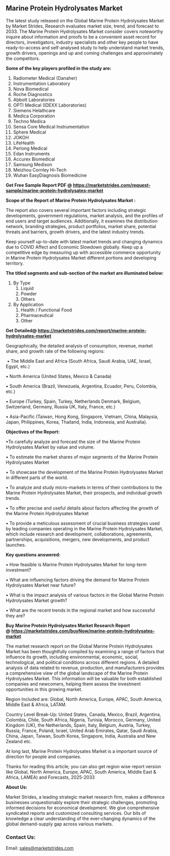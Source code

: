 <h2><strong>Marine Protein Hydrolysates Market</strong></h2>
<p>The latest study released on the Global Marine Protein Hydrolysates Market by Market Strides, Research evaluates market size, trend, and forecast to 2033. The Marine Protein Hydrolysates Market consider covers noteworthy inquire about information and proofs to be a convenient asset record for directors, investigators, industry specialists and other key people to have ready-to-access and self-analysed study to help understand market trends, growth drivers, openings and up and coming challenges and approximately the competitors.</p>
<p><strong> Some of the key players profiled in the study are: </strong></p>
<ol>
<li>Radiometer Medical (Danaher)</li>
<li>Instrumentation Laboratory</li>
<li>Nova Biomedical</li>
<li>Roche Diagnostics</li>
<li>Abbott Laboratories</li>
<li>OPTI Medical (IDEXX Laboratories)</li>
<li>Siemens Helathcare</li>
<li>Medica Corporation</li>
<li>Techno Medica</li>
<li>Sensa Core Medical Instrumentation</li>
<li>Sphere Medical</li>
<li>JOKOH</li>
<li>LifeHealth</li>
<li>Perlong Medical</li>
<li>Edan Instruments</li>
<li>Accurex Biomedical</li>
<li>Samsung Medison</li>
<li>Meizhou Cornley Hi-Tech</li>
<li>Wuhan EasyDiagnosis Biomedicine</li>
</ol>
<p><strong>Get Free Sample Report PDF @ <a href="https://marketstrides.com/request-sample/marine-protein-hydrolysates-market">https://marketstrides.com/request-sample/marine-protein-hydrolysates-market</a></strong></p>
<p><strong> Scope of the Report of Marine Protein Hydrolysates Market : </strong></p>
<p>The report also covers several important factors including strategic developments, government regulations, market analysis, and the profiles of end users and target audiences. Additionally, it examines the distribution network, branding strategies, product portfolios, market share, potential threats and barriers, growth drivers, and the latest industry trends.</p>
<p>Keep yourself up-to-date with latest market trends and changing dynamics due to COVID Affect and Economic Slowdown globally. Keep up a competitive edge by measuring up with accessible commerce opportunity in Marine Protein Hydrolysates Market different portions and developing territory.</p>
<p><strong> The titled segments and sub-section of the market are illuminated below: </strong></p>
<ol>
<li>By Type
<ol>
<li>Liquid</li>
<li>Powder</li>
<li>Others</li>
</ol>
</li>
<li>By Application
<ol>
<li>Health / Functional Food</li>
<li>Pharmaceutical</li>
<li>Other</li>
</ol>
</li>
</ol>
<p><strong>Get Detailed@ <a href="https://marketstrides.com/report/marine-protein-hydrolysates-market">https://marketstrides.com/report/marine-protein-hydrolysates-market</a></strong></p>
<p>Geographically, the detailed analysis of consumption, revenue, market share, and growth rate of the following regions:</p>
<p> • The Middle East and Africa (South Africa, Saudi Arabia, UAE, Israel, Egypt, etc.)</p>
<p>• North America (United States, Mexico &amp; Canada)</p>
<p>• South America (Brazil, Venezuela, Argentina, Ecuador, Peru, Colombia, etc.)</p>
<p>• Europe (Turkey, Spain, Turkey, Netherlands Denmark, Belgium, Switzerland, Germany, Russia UK, Italy, France, etc.)</p>
<p>• Asia-Pacific (Taiwan, Hong Kong, Singapore, Vietnam, China, Malaysia, Japan, Philippines, Korea, Thailand, India, Indonesia, and Australia).</p>
<p><strong>Objectives of the Report: </strong></p>
<p>•To carefully analyze and forecast the size of the Marine Protein Hydrolysates Market by value and volume.</p>
<p>• To estimate the market shares of major segments of the Marine Protein Hydrolysates Market</p>
<p>• To showcase the development of the Marine Protein Hydrolysates Market in different parts of the world.</p>
<p>• To analyze and study micro-markets in terms of their contributions to the Marine Protein Hydrolysates Market, their prospects, and individual growth trends.</p>
<p>• To offer precise and useful details about factors affecting the growth of the Marine Protein Hydrolysates Market</p>
<p>• To provide a meticulous assessment of crucial business strategies used by leading companies operating in the Marine Protein Hydrolysates Market, which include research and development, collaborations, agreements, partnerships, acquisitions, mergers, new developments, and product launches.</p>
<p><strong>Key questions answered: </strong></p>
<p>• How feasible is Marine Protein Hydrolysates Market for long-term investment?</p>
<p>• What are influencing factors driving the demand for Marine Protein Hydrolysates Market near future?</p>
<p>• What is the impact analysis of various factors in the Global Marine Protein Hydrolysates Market growth?</p>
<p>• What are the recent trends in the regional market and how successful they are?</p>
<p><strong>Buy Marine Protein Hydrolysates Market Research Report @ <a href="https://marketstrides.com/buyNow/marine-protein-hydrolysates-market">https://marketstrides.com/buyNow/marine-protein-hydrolysates-market</a></strong></p>
<p>The market research report on the Global Marine Protein Hydrolysates Market has been thoughtfully compiled by examining a range of factors that influence its growth, including environmental, economic, social, technological, and political conditions across different regions. A detailed analysis of data related to revenue, production, and manufacturers provides a comprehensive view of the global landscape of the Marine Protein Hydrolysates Market. This information will be valuable for both established companies and newcomers, helping them assess the investment opportunities in this growing market.</p>
<p>Region Included are: Global, North America, Europe, APAC, South America, Middle East &amp; Africa, LATAM.</p>
<p>Country Level Break-Up: United States, Canada, Mexico, Brazil, Argentina, Colombia, Chile, South Africa, Nigeria, Tunisia, Morocco, Germany, United Kingdom (UK), the Netherlands, Spain, Italy, Belgium, Austria, Turkey, Russia, France, Poland, Israel, United Arab Emirates, Qatar, Saudi Arabia, China, Japan, Taiwan, South Korea, Singapore, India, Australia and New Zealand etc.</p>
<p>At long last, Marine Protein Hydrolysates Market is a important source of direction for people and companies.</p>
<p>Thanks for reading this article; you can also get region wise report version like Global, North America, Europe, APAC, South America, Middle East &amp; Africa, LAMEA) and Forecasts, 2025-2033</p>
<p><strong>About Us: </strong></p>
<p>Market Strides, a leading strategic market research firm, makes a difference businesses unquestionably explore their strategic challenges, promoting informed decisions for economical development. We give comprehensive syndicated reports and customized consulting services. Our bits of knowledge a clear understanding of the ever-changing dynamics of the global demand-supply gap across various markets.</p>
<h3>Contact Us:</h3>
<p>Email: <a href="mailto:sales@marketstrides.com">sales@marketstrides.com</a></p>
